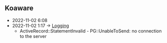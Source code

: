 

## Koaware
- 2022-11-02 6:08
- 2022-11-02 1:17 -> [Logging](https://console.cloud.google.com/logs/query;query=resource.type%20%3D%20%22cloud_run_revision%22%0Aresource.labels.service_name%20%3D%20%22schedulitis%22%0Aresource.labels.location%20%3D%20%22us-central1%22%0A%20severity%3E%3DDEFAULT%0A;timeRange=2022-01-02T00:17:11.668Z%2F2022-11-02T00:18:11.668Z;cursorTimestamp=2022-11-02T00:18:06.644394Z?project=koaware-prod)
	- ActiveRecord::StatementInvalid - PG::UnableToSend: no connection to the server


